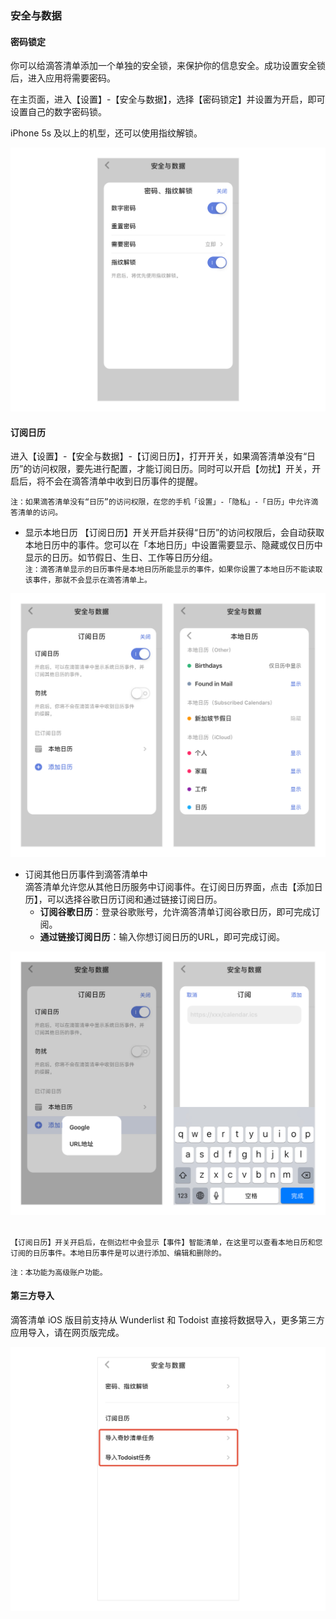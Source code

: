 ### 安全与数据

#### 密码锁定

你可以给滴答清单添加一个单独的安全锁，来保护你的信息安全。成功设置安全锁后，进入应用将需要密码。

在主页面，进入【设置】-【安全与数据】，选择【密码锁定】并设置为开启，即可设置自己的数字密码锁。

iPhone 5s 及以上的机型，还可以使用指纹解锁。

![iospassword](../../images/ios/account/passcode.jpg)

#### 订阅日历

进入【设置】-【安全与数据】-【订阅日历】，打开开关，如果滴答清单没有“日历”的访问权限，要先进行配置，才能订阅日历。同时可以开启【勿扰】开关，开启后，将不会在滴答清单中收到日历事件的提醒。

`注：如果滴答清单没有“日历”的访问权限，在您的手机「设置」-「隐私」-「日历」中允许滴答清单的访问。`

* 显示本地日历
  【订阅日历】开关开启并获得“日历”的访问权限后，会自动获取本地日历中的事件。您可以在「本地日历」中设置需要显示、隐藏或仅日历中显示的日历。如节假日、生日、工作等日历分组。
  <br >`注：滴答清单显示的日历事件是本地日历所能显示的事件，如果你设置了本地日历不能读取该事件，那就不会显示在滴答清单上。`

![iossubscribecal](../../images/ios/account/subscribecalendar1.jpg)

* 订阅其他日历事件到滴答清单中
  <br>滴答清单允许您从其他日历服务中订阅事件。在订阅日历界面，点击【添加日历】，可以选择谷歌日历订阅和通过链接订阅日历。
  * **订阅谷歌日历**：登录谷歌账号，允许滴答清单订阅谷歌日历，即可完成订阅。
  * **通过链接订阅日历**：输入你想订阅日历的URL，即可完成订阅。

![iossubscribecal2](../../images/ios/account/subscribecalendar2.jpg)

<br>`【订阅日历】开关开启后，在侧边栏中会显示【事件】智能清单，在这里可以查看本地日历和您订阅的日历事件。本地日历事件是可以进行添加、编辑和删除的。`

`注：本功能为高级账户功能。`

#### 第三方导入

滴答清单 iOS 版目前支持从 Wunderlist 和 Todoist 直接将数据导入，更多第三方应用导入，请在网页版完成。

![iosimport](../../images/ios/account/import.jpg)

